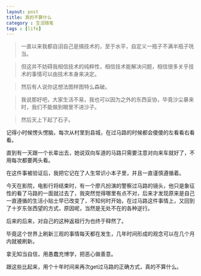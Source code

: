 ```yaml
---
layout: post
title: 真的不算什么
category : 生活随笔
tags : [life]
---
```


>一直以来我都自诩自己是搞技术的，至于水平，自定义一瓶子不满半瓶子咣当。

>但这并不妨碍我相信技术的纯粹性，相信技术能解决问题，相信很多关乎技术的事情可以由技术本身来决定。

>然后有人说你这想法图样图特么森破。

>我说那好吧，大家生活不易，我也可以因为之外的东西妥协，毕竟沙尘暴来时，我们不能做到眼里不进沙子。

>然后天上下起了石子。

>


记得小时候愣头愣脑，每次从村里到县城，在过马路的时候都会傻傻的左看看右看看。

直到有一天跟一个长辈出去，她说双向车道的马路只需要注意对向来车就好了，不用每次都要两头看。

在这件事被验证后，我把它记在了人生常识小本子里，并且一直谨慎遵循着。

今天在影院，电影行将结束时，有一个廖凡扮演的警察过马路的镜头，他只是象征性的看了马路的一面就过去了，我突然觉得哪里有点不对，后来才发现原来是自己一直遵循的生活小贴士早已改变了，不知何时开始，在过马路这件事情上，又回到了十岁东张西望的方式，原因呢，当然是无处不在的各种逆行。

后来的后来，对自己的这种返祖行为也终于释然了。

毕竟这个世界上刷新三观的事情每天都在发生，几年时间形成的观念可以在几个月内就被刷新。

拿无知当自信，用愚蠢充博学，把恶心做善意。

跟这些比起来，用个十年时间来再次get过马路的正确方式，真的不算什么。
